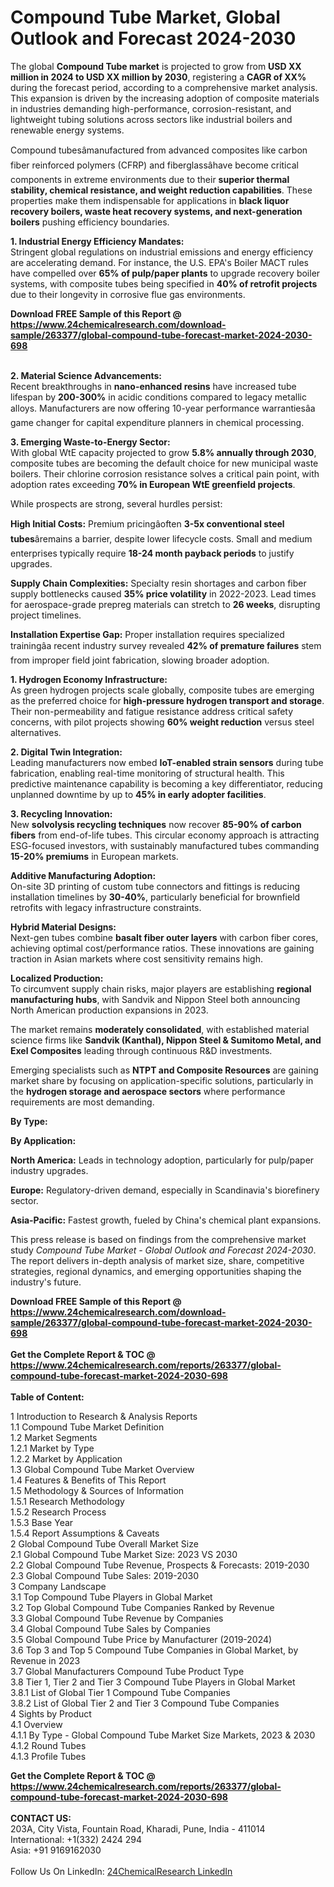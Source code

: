 <h1>Compound Tube Market, Global Outlook and Forecast 2024-2030</h1><p>The global <strong>Compound Tube market</strong> is projected to grow from <strong>USD XX million in 2024 to USD XX million by 2030</strong>, registering a <strong>CAGR of XX%</strong> during the forecast period, according to a comprehensive market analysis. This expansion is driven by the increasing adoption of composite materials in industries demanding high-performance, corrosion-resistant, and lightweight tubing solutions across sectors like industrial boilers and renewable energy systems.</p><p>Compound tubesâmanufactured from advanced composites like carbon fiber reinforced polymers (CFRP) and fiberglassâhave become critical components in extreme environments due to their <strong>superior thermal stability, chemical resistance, and weight reduction capabilities</strong>. These properties make them indispensable for applications in <strong>black liquor recovery boilers, waste heat recovery systems, and next-generation boilers</strong> pushing efficiency boundaries.</p><p><strong>1. Industrial Energy Efficiency Mandates:</strong><br>
Stringent global regulations on industrial emissions and energy efficiency are accelerating demand. For instance, the U.S. EPA's Boiler MACT rules have compelled over <strong>65% of pulp/paper plants</strong> to upgrade recovery boiler systems, with composite tubes being specified in <strong>40% of retrofit projects</strong> due to their longevity in corrosive flue gas environments.</p><div><b>Download FREE Sample of this Report @ 
            <a href="https://www.24chemicalresearch.com/download-sample/263377/global-compound-tube-forecast-market-2024-2030-698">
            https://www.24chemicalresearch.com/download-sample/263377/global-compound-tube-forecast-market-2024-2030-698</a></b></div><br><p><strong>2. Material Science Advancements:</strong><br>
Recent breakthroughs in <strong>nano-enhanced resins</strong> have increased tube lifespan by <strong>200-300%</strong> in acidic conditions compared to legacy metallic alloys. Manufacturers are now offering 10-year performance warrantiesâa game changer for capital expenditure planners in chemical processing.</p><p><strong>3. Emerging Waste-to-Energy Sector:</strong><br>
With global WtE capacity projected to grow <strong>5.8% annually through 2030</strong>, composite tubes are becoming the default choice for new municipal waste boilers. Their chlorine corrosion resistance solves a critical pain point, with adoption rates exceeding <strong>70% in European WtE greenfield projects</strong>.</p><p>While prospects are strong, several hurdles persist:</p><p><strong>High Initial Costs:</strong> Premium pricingâoften <strong>3-5x conventional steel tubes</strong>âremains a barrier, despite lower lifecycle costs. Small and medium enterprises typically require <strong>18-24 month payback periods</strong> to justify upgrades.</p><p><strong>Supply Chain Complexities:</strong> Specialty resin shortages and carbon fiber supply bottlenecks caused <strong>35% price volatility</strong> in 2022-2023. Lead times for aerospace-grade prepreg materials can stretch to <strong>26 weeks</strong>, disrupting project timelines.</p><p><strong>Installation Expertise Gap:</strong> Proper installation requires specialized trainingâa recent industry survey revealed <strong>42% of premature failures</strong> stem from improper field joint fabrication, slowing broader adoption.</p><p><strong>1. Hydrogen Economy Infrastructure:</strong><br>
As green hydrogen projects scale globally, composite tubes are emerging as the preferred choice for <strong>high-pressure hydrogen transport and storage</strong>. Their non-permeability and fatigue resistance address critical safety concerns, with pilot projects showing <strong>60% weight reduction</strong> versus steel alternatives.</p><p><strong>2. Digital Twin Integration:</strong><br>
Leading manufacturers now embed <strong>IoT-enabled strain sensors</strong> during tube fabrication, enabling real-time monitoring of structural health. This predictive maintenance capability is becoming a key differentiator, reducing unplanned downtime by up to <strong>45% in early adopter facilities</strong>.</p><p><strong>3. Recycling Innovation:</strong><br>
New <strong>solvolysis recycling techniques</strong> now recover <strong>85-90% of carbon fibers</strong> from end-of-life tubes. This circular economy approach is attracting ESG-focused investors, with sustainably manufactured tubes commanding <strong>15-20% premiums</strong> in European markets.</p><p><strong>Additive Manufacturing Adoption:</strong><br>
    On-site 3D printing of custom tube connectors and fittings is reducing installation timelines by <strong>30-40%</strong>, particularly beneficial for brownfield retrofits with legacy infrastructure constraints.</p><p><strong>Hybrid Material Designs:</strong><br>
    Next-gen tubes combine <strong>basalt fiber outer layers</strong> with carbon fiber cores, achieving optimal cost/performance ratios. These innovations are gaining traction in Asian markets where cost sensitivity remains high.</p><p><strong>Localized Production:</strong><br>
    To circumvent supply chain risks, major players are establishing <strong>regional manufacturing hubs</strong>, with Sandvik and Nippon Steel both announcing North American production expansions in 2023.</p><p>The market remains <strong>moderately consolidated</strong>, with established material science firms like <strong>Sandvik (Kanthal), Nippon Steel &amp; Sumitomo Metal, and Exel Composites</strong> leading through continuous R&amp;D investments.</p><p>Emerging specialists such as <strong>NTPT and Composite Resources</strong> are gaining market share by focusing on application-specific solutions, particularly in the <strong>hydrogen storage and aerospace sectors</strong> where performance requirements are most demanding.</p><p><strong>By Type:</strong></p><p><strong>By Application:</strong></p><p><strong>North America:</strong> Leads in technology adoption, particularly for pulp/paper industry upgrades.</p><p><strong>Europe:</strong> Regulatory-driven demand, especially in Scandinavia's biorefinery sector.</p><p><strong>Asia-Pacific:</strong> Fastest growth, fueled by China's chemical plant expansions.</p><p>This press release is based on findings from the comprehensive market study <em>Compound Tube Market - Global Outlook and Forecast 2024-2030</em>. The report delivers in-depth analysis of market size, share, competitive strategies, regional dynamics, and emerging opportunities shaping the industry's future.</p><div><b>Download FREE Sample of this Report @ 
            <a href="https://www.24chemicalresearch.com/download-sample/263377/global-compound-tube-forecast-market-2024-2030-698">
            https://www.24chemicalresearch.com/download-sample/263377/global-compound-tube-forecast-market-2024-2030-698</a></b></div><br><div><b>Get the Complete Report & TOC @ 
            <a href="https://www.24chemicalresearch.com/reports/263377/global-compound-tube-forecast-market-2024-2030-698">
            https://www.24chemicalresearch.com/reports/263377/global-compound-tube-forecast-market-2024-2030-698</a></b></div><br>
            <b>Table of Content:</b><p>1 Introduction to Research & Analysis Reports<br />
    1.1 Compound Tube Market Definition<br />
    1.2 Market Segments<br />
        1.2.1 Market by Type<br />
        1.2.2 Market by Application<br />
    1.3 Global Compound Tube Market Overview<br />
    1.4 Features & Benefits of This Report<br />
    1.5 Methodology & Sources of Information<br />
        1.5.1 Research Methodology<br />
        1.5.2 Research Process<br />
        1.5.3 Base Year<br />
        1.5.4 Report Assumptions & Caveats<br />
2 Global Compound Tube Overall Market Size<br />
    2.1 Global Compound Tube Market Size: 2023 VS 2030<br />
    2.2 Global Compound Tube Revenue, Prospects & Forecasts: 2019-2030<br />
    2.3 Global Compound Tube Sales: 2019-2030<br />
3 Company Landscape<br />
    3.1 Top Compound Tube Players in Global Market<br />
    3.2 Top Global Compound Tube Companies Ranked by Revenue<br />
    3.3 Global Compound Tube Revenue by Companies<br />
    3.4 Global Compound Tube Sales by Companies<br />
    3.5 Global Compound Tube Price by Manufacturer (2019-2024)<br />
    3.6 Top 3 and Top 5 Compound Tube Companies in Global Market, by Revenue in 2023<br />
    3.7 Global Manufacturers Compound Tube Product Type<br />
    3.8 Tier 1, Tier 2 and Tier 3 Compound Tube Players in Global Market<br />
        3.8.1 List of Global Tier 1 Compound Tube Companies<br />
        3.8.2 List of Global Tier 2 and Tier 3 Compound Tube Companies<br />
4 Sights by Product<br />
    4.1 Overview<br />
        4.1.1 By Type - Global Compound Tube Market Size Markets, 2023 & 2030<br />
        4.1.2 Round Tubes<br />
        4.1.3 Profile Tubes<br />
     </p><div><b>Get the Complete Report & TOC @ 
            <a href="https://www.24chemicalresearch.com/reports/263377/global-compound-tube-forecast-market-2024-2030-698">
            https://www.24chemicalresearch.com/reports/263377/global-compound-tube-forecast-market-2024-2030-698</a></b></div><br><b>CONTACT US:</b><br>
            203A, City Vista, Fountain Road, Kharadi, Pune, India - 411014<br>
            International: +1(332) 2424 294<br>
            Asia: +91 9169162030 <br><br>
            Follow Us On LinkedIn: <a href="https://www.linkedin.com/company/24chemicalresearch/">24ChemicalResearch LinkedIn</a>